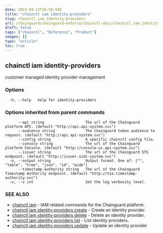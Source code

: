 ```yaml
---
date: 2023-04-11T16:56:59Z
title: "chainctl iam identity-providers"
slug: chainctl_iam_identity-providers
url: /chainguard/chainguard-enforce/chainctl-docs/chainctl_iam_identity-providers/
draft: false
tags: ["chainctl", "Reference", "Product"]
images: []
type: "article"
toc: true
---
```

## chainctl iam identity-providers

customer managed identity provider management

### Options

```
  -h, --help   help for identity-providers
```

### Options inherited from parent commands

```
      --api string                   The url of the Chainguard platform API. (default "http://api.api-system.svc")
      --audience string              The Chainguard token audience to request. (default "http://api.api-system.svc")
      --config string                A specific chainctl config file.
      --console string               The url of the Chainguard platform Console. (default "http://console-ui.api-system.svc")
      --issuer string                The url of the Chainguard STS endpoint. (default "http://issuer.oidc-system.svc")
  -o, --output string                Output format. One of: ["", "table", "tree", "json", "id", "wide"]
      --timestamp-authority string   The url of the Chainguard Timestamp Authority endpoint. (default "http://tsa.timestamp-authority.svc")
  -v, --v int                        Set the log verbosity level.
```

### SEE ALSO

* [chainctl iam](/chainguard/chainguard-enforce/chainctl-docs/chainctl_iam/)	 - IAM related commands for the Chainguard platform.
* [chainctl iam identity-providers create](/chainguard/chainguard-enforce/chainctl-docs/chainctl_iam_identity-providers_create/)	 - Create an identity provider
* [chainctl iam identity-providers delete](/chainguard/chainguard-enforce/chainctl-docs/chainctl_iam_identity-providers_delete/)	 - Delete an identity provider.
* [chainctl iam identity-providers list](/chainguard/chainguard-enforce/chainctl-docs/chainctl_iam_identity-providers_list/)	 - List identity providers.
* [chainctl iam identity-providers update](/chainguard/chainguard-enforce/chainctl-docs/chainctl_iam_identity-providers_update/)	 - Update an identity provider

